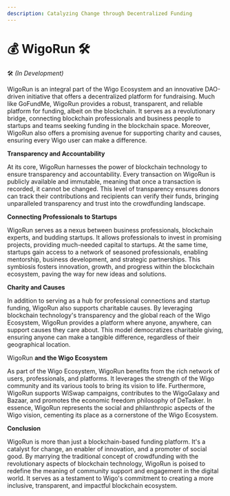 ```yaml
---
description: Catalyzing Change through Decentralized Funding
---
```


# 💰 WigoRun 🛠

🛠 _(In Development)_

WigoRun is an integral part of the Wigo Ecosystem and an innovative DAO-driven initiative that offers a decentralized platform for fundraising. Much like GoFundMe, WigoRun provides a robust, transparent, and reliable platform for funding, albeit on the blockchain. It serves as a revolutionary bridge, connecting blockchain professionals and business people to startups and teams seeking funding in the blockchain space. Moreover, WigoRun also offers a promising avenue for supporting charity and causes, ensuring every Wigo user can make a difference.

**Transparency and Accountability**

At its core, WigoRun harnesses the power of blockchain technology to ensure transparency and accountability. Every transaction on WigoRun is publicly available and immutable, meaning that once a transaction is recorded, it cannot be changed. This level of transparency ensures donors can track their contributions and recipients can verify their funds, bringing unparalleled transparency and trust into the crowdfunding landscape.

**Connecting Professionals to Startups**

WigoRun serves as a nexus between business professionals, blockchain experts, and budding startups. It allows professionals to invest in promising projects, providing much-needed capital to startups. At the same time, startups gain access to a network of seasoned professionals, enabling mentorship, business development, and strategic partnerships. This symbiosis fosters innovation, growth, and progress within the blockchain ecosystem, paving the way for new ideas and solutions.

**Charity and Causes**

In addition to serving as a hub for professional connections and startup funding, WigoRun also supports charitable causes. By leveraging blockchain technology's transparency and the global reach of the Wigo Ecosystem, WigoRun provides a platform where anyone, anywhere, can support causes they care about. This model democratizes charitable giving, ensuring anyone can make a tangible difference, regardless of their geographical location.

WigoRun **and the Wigo Ecosystem**

As part of the Wigo Ecosystem, WigoRun benefits from the rich network of users, professionals, and platforms. It leverages the strength of the Wigo community and its various tools to bring its vision to life. Furthermore, WigoRun supports WiSwap campaigns, contributes to the WigoGalaxy and Bazaar, and promotes the economic freedom philosophy of DeTasker. In essence, WigoRun represents the social and philanthropic aspects of the Wigo vision, cementing its place as a cornerstone of the Wigo Ecosystem.

**Conclusion**

WigoRun is more than just a blockchain-based funding platform. It's a catalyst for change, an enabler of innovation, and a promoter of social good. By marrying the traditional concept of crowdfunding with the revolutionary aspects of blockchain technology, WigoRun is poised to redefine the meaning of community support and engagement in the digital world. It serves as a testament to Wigo's commitment to creating a more inclusive, transparent, and impactful blockchain ecosystem.
